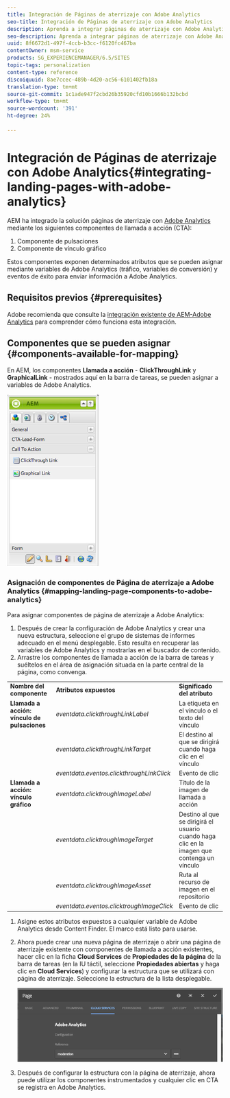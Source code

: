 ```yaml
---
title: Integración de Páginas de aterrizaje con Adobe Analytics
seo-title: Integración de Páginas de aterrizaje con Adobe Analytics
description: Aprenda a integrar páginas de aterrizaje con Adobe Analytics.
seo-description: Aprenda a integrar páginas de aterrizaje con Adobe Analytics.
uuid: 8f6672d1-497f-4ccb-b3cc-f6120fc467ba
contentOwner: msm-service
products: SG_EXPERIENCEMANAGER/6.5/SITES
topic-tags: personalization
content-type: reference
discoiquuid: 8ae7ccec-489b-4d20-ac56-6101402fb18a
translation-type: tm+mt
source-git-commit: 1c1ade947f2cbd26b35920cfd10b1666b132bcbd
workflow-type: tm+mt
source-wordcount: '391'
ht-degree: 24%

---
```



# Integración de Páginas de aterrizaje con Adobe Analytics{#integrating-landing-pages-with-adobe-analytics}

AEM ha integrado la solución páginas de aterrizaje con [Adobe Analytics](https://www.omniture.com/en/products/analytics/sitecatalyst) mediante los siguientes componentes de llamada a acción (CTA):

1. Componente de pulsaciones
1. Componente de vínculo gráfico

Estos componentes exponen determinados atributos que se pueden asignar mediante variables de Adobe Analytics (tráfico, variables de conversión) y eventos de éxito para enviar información a Adobe Analytics.

## Requisitos previos {#prerequisites}

Adobe recomienda que consulte la [integración existente de AEM-Adobe Analytics](/help/sites-administering/adobeanalytics.md) para comprender cómo funciona esta integración.

## Componentes que se pueden asignar {#components-available-for-mapping}

En AEM, los componentes **Llamada a acción** - **ClickThroughLink** y **GraphicalLink** - mostrados aquí en la barra de tareas, se pueden asignar a variables de Adobe Analytics.

![chlimage_1-29](assets/chlimage_1-21a.jpeg)

### Asignación de componentes de Página de aterrizaje a Adobe Analytics {#mapping-landing-page-components-to-adobe-analytics}

Para asignar componentes de página de aterrizaje a Adobe Analytics:

1. Después de crear la configuración de Adobe Analytics y crear una nueva estructura, seleccione el grupo de sistemas de informes adecuado en el menú desplegable. Esto resulta en recuperar las variables de Adobe Analytics y mostrarlas en el buscador de contenido.
1. Arrastre los componentes de llamada a acción de la barra de tareas y suéltelos en el área de asignación situada en la parte central de la página, como convenga.

<table>
 <tbody>
  <tr>
   <td><strong>Nombre del componente</strong></td>
   <td><strong>Atributos expuestos</strong></td>
   <td><strong>Significado del atributo</strong></td>
  </tr>
  <tr>
   <td><strong>Llamada a acción: vínculo de pulsaciones</strong></td>
   <td><i>eventdata.clickthroughLinkLabel</i> <br /> </td>
   <td>La etiqueta en el vínculo o el texto del vínculo </td>
  </tr>
  <tr>
   <td><br type="_moz" /> </td>
   <td><i>eventdata.clickthroughLinkTarget</i> <br /> </td>
   <td>El destino al que se dirigirá cuando haga clic en el vínculo </td>
  </tr>
  <tr>
   <td><br type="_moz" /> </td>
   <td><i>eventdata.eventos.clickthroughLinkClick</i> <br /> </td>
   <td>Evento de clic </td>
  </tr>
  <tr>
   <td><strong>Llamada a acción: vínculo gráfico</strong></td>
   <td><i>eventdata.clicktroughImageLabel</i> <br /> </td>
   <td>Título de la imagen de llamada a acción </td>
  </tr>
  <tr>
   <td><br type="_moz" /> </td>
   <td><i>eventdata.clicktroughImageTarget</i> <br /> </td>
   <td>Destino al que se dirigirá el usuario cuando haga clic en la imagen que contenga un vínculo</td>
  </tr>
  <tr>
   <td><br type="_moz" /> </td>
   <td><i>eventdata.clicktroughImageAsset</i> <br /> </td>
   <td>Ruta al recurso de imagen en el repositorio </td>
  </tr>
  <tr>
   <td><br type="_moz" /> </td>
   <td><i>eventdata.eventos.clicktroughImageClick</i> <br /> </td>
   <td>Evento de clic</td>
  </tr>
 </tbody>
</table>

1. Asigne estos atributos expuestos a cualquier variable de Adobe Analytics desde Content Finder. El marco está listo para usarse.
1. Ahora puede crear una nueva página de aterrizaje o abrir una página de aterrizaje existente con componentes de llamada a acción existentes, hacer clic en la ficha **Cloud Services** de **Propiedades de la página** de la barra de tareas (en la IU táctil, seleccione **Propiedades abiertas** y haga clic en **Cloud Services**) y configurar la estructura que se utilizará con página de aterrizaje. Seleccione la estructura de la lista desplegable.

   ![chlimage_1-25](assets/chlimage_1-25a.png)

1. Después de configurar la estructura con la página de aterrizaje, ahora puede utilizar los componentes instrumentados y cualquier clic en CTA se registra en Adobe Analytics.

